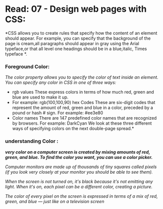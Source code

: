# Read: 07 - Design web pages with CSS:
*CSS allows you to create rules that specify how the content of an element should appear.
 For example, you can specify that the background of the page is cream,all paragraphs should appear in gray using the Arial typeface,or that all level one headings should be in a blue,italic, Times typeface *.
### Foreground Color:
*The color property allows you to specify the color of text inside an element. You can specify any color in CSS in one of three ways:*
* rgb values These express colors in terms of how much red, green and blue are used to make it up.
* For example: rgb(100,100,90)
 hex Codes These are six-digit codes that represent the amount of red, green and blue in a color, preceded by a pound or hash # sign. For example: #ee3e80
* Color names There are 147 predefined color names that are recognized by browsers. For example: DarkCyan
We look at these three different ways of specifying colors on the next double-page spread.*

### understanding Color :
***very color on a computer screen is created by mixing amounts of red, green, and blue. To find the color you want, you can use a color picker.***

*Computer monitors are made up of thousands of tiny squares called pixels (if you look very closely at your monitor you should be able to see them).*

*When the screen is not turned on, it's black because it's not emitting any light. When it's on, each pixel can be a different color, creating a picture.*

*The color of every pixel on the screen is expressed in terms of a mix of red, green, and blue — just like on a television screen*

